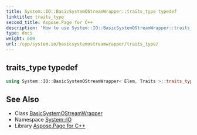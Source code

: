 ```yaml
---
title: System::IO::BasicSystemOStreamWrapper::traits_type typedef
linktitle: traits_type
second_title: Aspose.Page for C++
description: 'How to use System::IO::BasicSystemOStreamWrapper::traits_type typedef of System::IO::BasicSystemOStreamWrapper class in C++.'
type: docs
weight: 600
url: /cpp/system.io/basicsystemostreamwrapper/traits_type/
---
```

## traits_type typedef




```cpp
using System::IO::BasicSystemOStreamWrapper< Elem, Traits >::traits_type =  Traits
```

## See Also

* Class [BasicSystemOStreamWrapper](../)
* Namespace [System::IO](../../)
* Library [Aspose.Page for C++](../../../)
